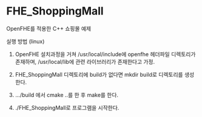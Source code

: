 # FHE_ShoppingMall
OpenFHE를 적용한 C++ 쇼핑몰 예제


실행 방법 (linux)

1. OpenFHE 설치과정을 거쳐 /usr/local/include에 openfhe 헤더파일 디렉토리가 존재하며, /usr/local/lib에 관련 라이브러리가 존재한다고 가정.
2. FHE_ShoppingMall 디렉토리에 build가 없다면 mkdir build로 디렉토리를 생성한다.

3. .../build 에서 cmake ..를 한 후 make를 한다.
4. ./FHE_ShoppingMall로 프로그램을 시작한다.
